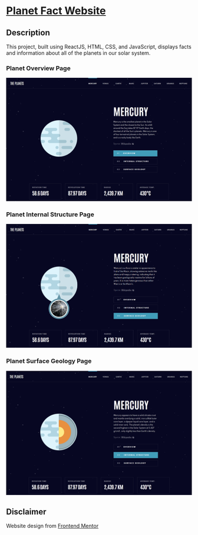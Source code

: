 # [Planet Fact Website](https://planet-fact-website.vercel.app/)

## Description
This project, built using ReactJS, HTML, CSS, and JavaScript, displays facts and information about all of the planets in our solar system. 

### Planet Overview Page
![Planet Overview Page](https://github.com/lenanle333/Planet-Fact-Website/blob/6625c880d6a77342dde4943eb783b32fc7c0db15/src/Screenshots/Planet%20Overview%20Screenshot.png)

### Planet Internal Structure Page
![Planet Internal Structure Page](https://github.com/lenanle333/Planet-Fact-Website/blob/6625c880d6a77342dde4943eb783b32fc7c0db15/src/Screenshots/Planet%20Geology%20Screenshot.png)

### Planet Surface Geology Page
![Planet Surface Geology Page](https://github.com/lenanle333/Planet-Fact-Website/blob/6625c880d6a77342dde4943eb783b32fc7c0db15/src/Screenshots/Planet%20Structure%20Screenshot.png)

## Disclaimer
Website design from [Frontend Mentor](https://www.frontendmentor.io/challenges/planets-fact-site-gazqN8w_f/hub)


